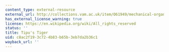```yaml
---
content_type: external-resource
external_url: http://collections.vam.ac.uk/item/O61949/mechanical-organ-automaton-tippoos-tiger/
has_external_license_warning: true
license: https://en.wikipedia.org/wiki/All_rights_reserved
status: ''
title: Tipu's Tiger
uid: c8ac2f19-3c72-4b83-b65b-3eb7da2b36c1
wayback_url: ''
---
```

